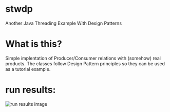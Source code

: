 # stwdp
Another Java Threading Example With Design Patterns


# What is this?
Simple implentation of Producer/Consumer relations with (somehow) real products. 
The classes follow Design Pattern principles so they can be used as a tutorial example.


# run results:

![run results image](/relative/path/to/img.jpg?raw=true "Continuous Production/Consumption in CMD")

